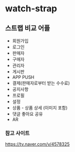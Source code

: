 # watch-strap

## 스트랩 비교 어플 

- 회원가입 
- 로그인 
- 판매자
- 구매자 
- 관리자 
- 게시판 
- APP PUSH 
- 결제(판매자로부터 받는 수수료) 
- 공지사항
- 프로필
- 설정 
- 상품 - 상품 상세 (이미지 포함) 
- 댓글 좋아요 공유
- AR 


### 참고 사이트
https://tv.naver.com/v/4578325
